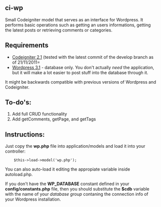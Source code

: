## ci-wp

Small Codeigniter model that serves as an interface for Wordpress. It performs basic operations such as getting an users informations, getting the latest posts or retrieving comments or categories.

## Requirements

- [Codeigniter 2.1](http://codeigniter.com) (tested with the latest commit of the develop branch as of 21/11/2011=
- [Wordpress 3.1](http://wordpress.org) - database only. You don't actually _need_ the application, but it will make a lot easier to post stuff into the database through it.

It might be backwards compatible with previous versions of Wordpress and Codeigniter.

## To-do's:

1. Add full CRUD functionality
2. Add getComments, getPage, and getTags

## Instructions:

Just copy the __wp.php__ file into application/models and load it into your controller:

		$this->load->model('wp.php');

You can also auto-load it editing the appropiate variable inside autoload.php.

If you don't have the __WP\_DATABASE__ constant defined in your __config/constants.php__ file, then you should substitute the __$cdb__ variable with the name of your _database group_ contaning the connection info of your Wordpress installation.